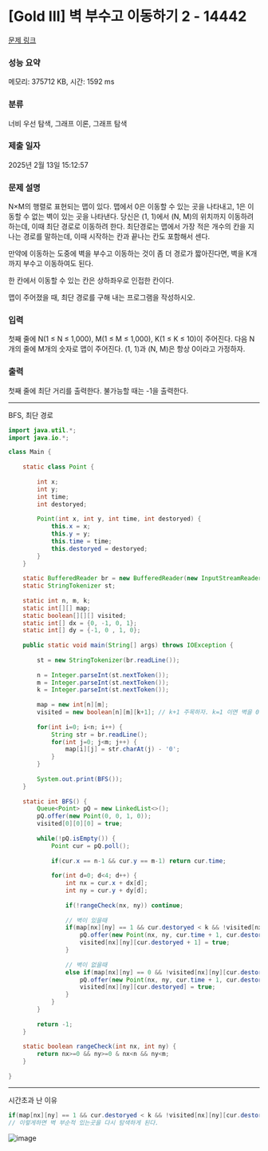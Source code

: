 # [Gold III] 벽 부수고 이동하기 2 - 14442 

[문제 링크](https://www.acmicpc.net/problem/14442) 

### 성능 요약

메모리: 375712 KB, 시간: 1592 ms

### 분류

너비 우선 탐색, 그래프 이론, 그래프 탐색

### 제출 일자

2025년 2월 13일 15:12:57

### 문제 설명

<p>N×M의 행렬로 표현되는 맵이 있다. 맵에서 0은 이동할 수 있는 곳을 나타내고, 1은 이동할 수 없는 벽이 있는 곳을 나타낸다. 당신은 (1, 1)에서 (N, M)의 위치까지 이동하려 하는데, 이때 최단 경로로 이동하려 한다. 최단경로는 맵에서 가장 적은 개수의 칸을 지나는 경로를 말하는데, 이때 시작하는 칸과 끝나는 칸도 포함해서 센다.</p>

<p>만약에 이동하는 도중에 벽을 부수고 이동하는 것이 좀 더 경로가 짧아진다면, 벽을 K개 까지 부수고 이동하여도 된다.</p>

<p>한 칸에서 이동할 수 있는 칸은 상하좌우로 인접한 칸이다.</p>

<p>맵이 주어졌을 때, 최단 경로를 구해 내는 프로그램을 작성하시오.</p>

### 입력 

 <p>첫째 줄에 N(1 ≤ N ≤ 1,000), M(1 ≤ M ≤ 1,000), K(1 ≤ K ≤ 10)이 주어진다. 다음 N개의 줄에 M개의 숫자로 맵이 주어진다. (1, 1)과 (N, M)은 항상 0이라고 가정하자.</p>

### 출력 

 <p>첫째 줄에 최단 거리를 출력한다. 불가능할 때는 -1을 출력한다.</p>

---

BFS, 최단 경로

```java
import java.util.*;
import java.io.*;

class Main {
    
    static class Point {
        
        int x;
        int y;
        int time;
        int destoryed;
        
        Point(int x, int y, int time, int destoryed) {
            this.x = x;
            this.y = y;
            this.time = time;
            this.destoryed = destoryed;
        }
    }
    
    static BufferedReader br = new BufferedReader(new InputStreamReader(System.in));
    static StringTokenizer st;
    
    static int n, m, k;
    static int[][] map;
    static boolean[][][] visited;
    static int[] dx = {0, -1, 0, 1};
    static int[] dy = {-1, 0 , 1, 0};
    
    public static void main(String[] args) throws IOException {
        
        st = new StringTokenizer(br.readLine());
        
        n = Integer.parseInt(st.nextToken());
        m = Integer.parseInt(st.nextToken());
        k = Integer.parseInt(st.nextToken());
        
        map = new int[n][m];
        visited = new boolean[n][m][k+1]; // k+1 주목하자. k=1 이면 벽을 0번, 1번 부순 케이스로 나눌 수 있다.
        
        for(int i=0; i<n; i++) {
            String str = br.readLine();
            for(int j=0; j<m; j++) {
                map[i][j] = str.charAt(j) - '0';
            }
        }
        
        System.out.print(BFS());
    }
    
    static int BFS() {
        Queue<Point> pQ = new LinkedList<>();
        pQ.offer(new Point(0, 0, 1, 0));
        visited[0][0][0] = true;
        
        while(!pQ.isEmpty()) {
            Point cur = pQ.poll();
            
            if(cur.x == n-1 && cur.y == m-1) return cur.time;
            
            for(int d=0; d<4; d++) {
                int nx = cur.x + dx[d];
                int ny = cur.y + dy[d];
                
                if(!rangeCheck(nx, ny)) continue;
                
                // 벽이 있을때
                if(map[nx][ny] == 1 && cur.destoryed < k && !visited[nx][ny][cur.destoryed + 1]) { // 벽 부순곳을 다시 지나가지 않는다. (최단경로 성질)
                    pQ.offer(new Point(nx, ny, cur.time + 1, cur.destoryed + 1));
                    visited[nx][ny][cur.destoryed + 1] = true;
                }
                
                // 벽이 없을때
                else if(map[nx][ny] == 0 && !visited[nx][ny][cur.destoryed]) {
                    pQ.offer(new Point(nx, ny, cur.time + 1, cur.destoryed));
                    visited[nx][ny][cur.destoryed] = true;
                }
            }
        }
        
        return -1;
    }
    
    static boolean rangeCheck(int nx, int ny) {
        return nx>=0 && ny>=0 & nx<n && ny<m;
    }
    
}


```

---
시간초과 난 이유

```java
if(map[nx][ny] == 1 && cur.destoryed < k && !visited[nx][ny][cur.destoryed]) // 오답 코드
// 이렇게하면 벽 부순적 있는곳을 다시 탐색하게 된다.
```
![image](https://github.com/user-attachments/assets/247ae704-92f3-4c0b-afd4-df825864d738)
